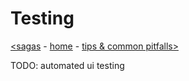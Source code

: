 # Testing

[<sagas](saga.md) - [home](index.md) - [tips & common pitfalls>](tips.md)

TODO: automated ui testing
